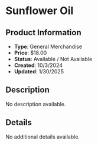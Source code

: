 # Sunflower Oil

## Product Information
- **Type**: General Merchandise
- **Price**: $18.00
- **Status**: Available / Not Available
- **Created**: 10/3/2024
- **Updated**: 1/30/2025

## Description
No description available.



## Details
No additional details available.
